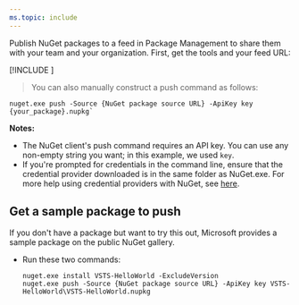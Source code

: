 ```yaml
---
ms.topic: include
---
```


Publish NuGet packages to a feed in Package Management to share them with your team and your organization.
First, get the tools and your feed URL:

[!INCLUDE [](nuget-publish-endpoint.md)]

   >You can also manually construct a push command as follows:  

   ```Command
   nuget.exe push -Source {NuGet package source URL} -ApiKey key {your_package}.nupkg`
   ```

**Notes:**

* The NuGet client's push command requires an API key. You can use any non-empty string you want; in this example, we used `key`.
* If you're prompted for credentials in the command line, ensure that the credential provider downloaded is in the same folder as NuGet.exe.  For more help using credential providers with NuGet, see [here](https://docs.microsoft.com/en-us/nuget/api/nuget-exe-credential-providers).

## Get a sample package to push

If you don't have a package but want to try this out, Microsoft provides a sample package on the public NuGet gallery.

* Run these two commands:

   ```Command
   nuget.exe install VSTS-HelloWorld -ExcludeVersion
   nuget.exe push -Source {NuGet package source URL} -ApiKey key VSTS-HelloWorld\VSTS-HelloWorld.nupkg
   ```
